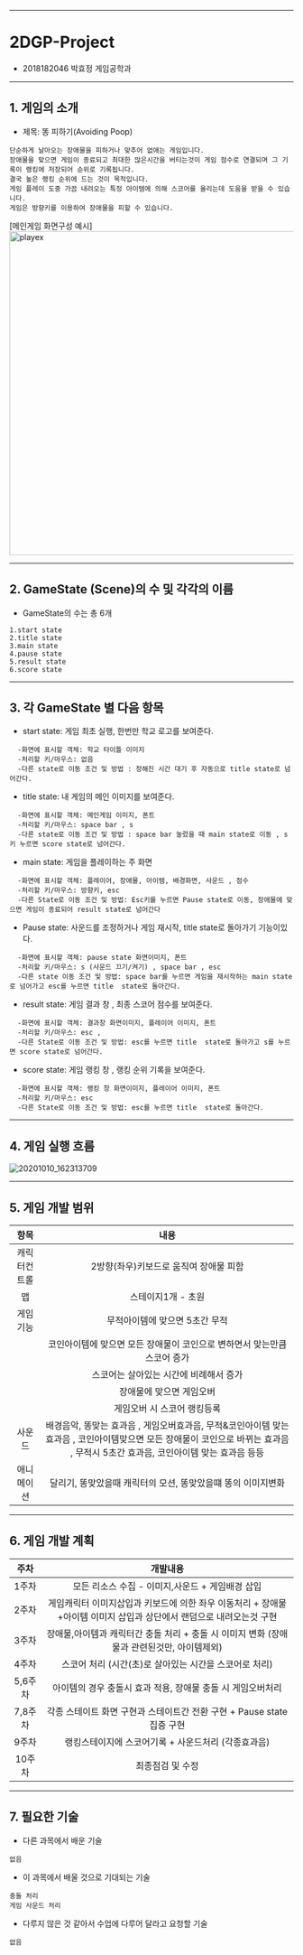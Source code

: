 ***
# 2DGP-Project
+ 2018182046 박효정 게임공학과 
***

## 1. 게임의 소개
+ 제목: 똥 피하기(Avoiding Poop)
```
단순하게 날아오는 장애물을 피하거나 맞추어 없애는 게임입니다.
장애물을 맞으면 게임이 종료되고 최대한 많은시간을 버티는것이 게임 점수로 연결되며 그 기록이 랭킹에 저장되어 순위로 기록됩니다.
결국 높은 랭킹 순위에 드는 것이 목적입니다.
게임 플레이 도중 가끔 내려오는 특정 아이템에 의해 스코어를 올리는데 도움을 받을 수 있습니다.
게임은 방향키를 이용하여 장애물을 피할 수 있습니다.              
```    
[메인게임 화면구성 예시]    
<img width="574" alt="playex" src="https://user-images.githubusercontent.com/63097748/95647230-c2285880-0b08-11eb-83a1-6b6cb84658e4.PNG"> 
    
***
## 2. GameState (Scene)의 수 및 각각의 이름
+ GameState의 수는 총 6개
```
1.start state 
2.title state 
3.main state 
4.pause state 
5.result state 
6.score state
```
***
## 3. 각 GameState 별 다음 항목
+ start state: 게임 최초 실행, 한번만 학교 로고를 보여준다.
```
  -화면에 표시할 객체: 학교 타이틀 이미지   
  -처리할 키/마우스: 없음  
  -다른 state로 이동 조건 및 방법 : 정해진 시간 대기 후 자동으로 title state로 넘어간다.    
```
+ title state: 내 게임의 메인 이미지를 보여준다.  
```
  -화면에 표시할 객체: 메인게임 이미지, 폰트  
  -처리할 키/마우스: space bar , s  
  -다른 state로 이동 조건 및 방법 : space bar 눌렀을 때 main state로 이동 , s키 누르면 score state로 넘어간다.  
```
+ main state: 게임을 플레이하는 주 화면   
```
  -화면에 표시할 객체: 플레이어, 장애물, 아이템, 배경화면, 사운드 , 점수  
  -처리할 키/마우스: 방향키, esc  
  -다른 State로 이동 조건 및 방법: Esc키를 누르면 Pause state로 이동, 장애물에 맞으면 게임이 종료되어 result state로 넘어간다   
```  
+ Pause state: 사운드를 조정하거나 게임 재시작, title state로 돌아가기 기능이있다.  
```  
  -화면에 표시할 객체: pause state 화면이미지, 폰트  
  -처리할 키/마우스: s (사운드 끄기/켜기) , space bar , esc   
  -다른 state 이동 조건 및 방법: space bar를 누르면 게임을 재시작하는 main state로 넘어가고 esc를 누르면 title  state로 돌아간다.  
```  
+ result state: 게임 결과 창 , 최종 스코어 점수를 보여준다.  
``` 
  -화면에 표시할 객체: 결과창 화면이미지, 플레이어 이미지, 폰트  
  -처리할 키/마우스: esc ,
  -다른 State로 이동 조건 및 방법: esc를 누르면 title  state로 돌아가고 s를 누르면 score state로 넘어간다.  
``` 
+ score state: 게임 랭킹 창 , 랭킹 순위 기록을 보여준다.  
``` 
  -화면에 표시할 객체: 랭킹 창 화면이미지, 플레이어 이미지, 폰트  
  -처리할 키/마우스: esc  
  -다른 State로 이동 조건 및 방법: esc를 누르면 title  state로 돌아간다.  
```
***
## 4. 게임 실행 흐름 

![20201010_162313709](https://user-images.githubusercontent.com/63097748/95648828-22bd9280-0b15-11eb-976e-cea669c40c3f.jpg)     

***
## 5. 게임 개발 범위    
|항목|내용 |
|:---:|:---:|
|캐릭터컨트롤|2방향(좌우)키보드로 움직여 장애물 피함|
|맵|스테이지1개 - 초원|
|게임기능|무적아이템에 맞으면 5초간 무적|   
||코인아이템에 맞으면 모든 장애물이 코인으로 변하면서 맞는만큼 스코어 증가 |
||스코어는 살아있는 시간에 비례해서 증가|   
||장애물에 맞으면 게임오버|    
||게임오버 시 스코어 랭킹등록 |    
|사운드|배경음악, 똥맞는 효과음 , 게임오버효과음,   무적&코인아이템 맞는 효과음 , 코인아이템맞으면 모든 장애물이 코인으로 바뀌는 효과음 , 무적시 5초간 효과음, 코인아이템 맞는 효과음 등등|
|애니메이션|달리기,  똥맞았을때 캐릭터의 모션,  똥맞았을떄 똥의 이미지변화|


***
## 6. 게임 개발 계획
|주차|개발내용 |
|:---:|:---:|
|1주차|모든 리소스 수집 - 이미지,사운드 + 게임배경 삽입|
|2주차|게임캐릭터 이미지삽입과 키보드에 의한 좌우 이동처리 + 장애물+아이템 이미지 삽입과 상단에서 랜덤으로 내려오는것 구현 |
|3주차|장애물,아이템과 캐릭터간 충돌 처리 + 충돌 시 이미지 변화 (장애물과 관련된것만, 아이템제외)|   
|4주차|스코어 처리  (시간(초)로 살아있는 시간을 스코어로 처리)|
|5,6주차|아이템의 경우 충돌시 효과 적용, 장애물 충돌 시 게임오버처리|   
|7,8주차| 각종 스테이트 화면 구현과 스테이트간 전환 구현 + Pause state 집중 구현|    
|9주차|랭킹스테이지에 스코어기록 + 사운드처리 (각종효과음)|    
|10주차|최종점검 및 수정|



***
## 7. 필요한 기술
- 다른 과목에서 배운 기술
```
없음
```
- 이 과목에서 배울 것으로 기대되는 기술
```
충돌 처리
게임 사운드 처리 
```
- 다루지 않은 것 같아서 수업에 다루어 달라고 요청할 기술
```
없음
```

